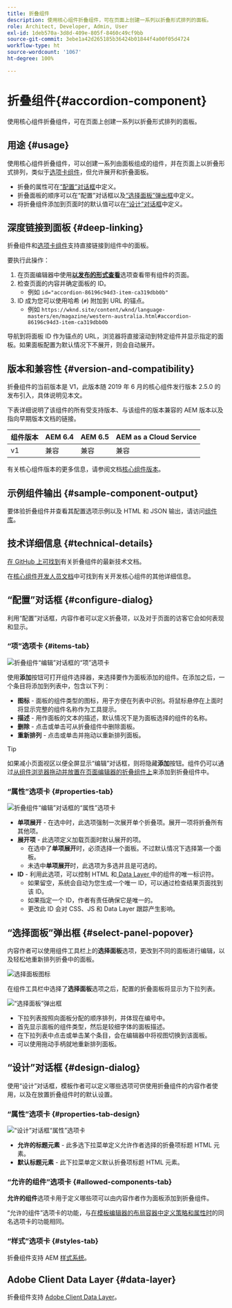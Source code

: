 ```yaml
---
title: 折叠组件
description: 使用核心组件折叠组件，可在页面上创建一系列以折叠形式排列的面板。
role: Architect, Developer, Admin, User
exl-id: 1deb570a-3d8d-409e-805f-8460c49cf9bb
source-git-commit: 3ebe1a42d265185b36424b01844f4a00f05d4724
workflow-type: ht
source-wordcount: '1067'
ht-degree: 100%

---
```


# 折叠组件{#accordion-component}

使用核心组件折叠组件，可在页面上创建一系列以折叠形式排列的面板。

## 用途 {#usage}

使用核心组件折叠组件，可以创建一系列由面板组成的组件，并在页面上以折叠形式排列，类似于[选项卡组件](tabs.md)，但允许展开和折叠面板。

* 折叠的属性可在[“配置”对话框](#configure-dialog)中定义。
* 折叠面板的顺序可以在“配置”对话框以及[“选择面板”弹出框](#select-panel-popover)中定义。
* 将折叠组件添加到页面时的默认值可以在[“设计”对话框](#design-dialog)中定义。

## 深度链接到面板 {#deep-linking}

折叠组件和[选项卡组件](tabs.md)支持直接链接到组件中的面板。

要执行此操作：

1. 在页面编辑器中使用&#x200B;**[以发布的形式查看](https://docs.adobe.com/content/help/en/experience-manager-cloud-service/sites/authoring/fundamentals/editing-content.html#view-as-published)**&#x200B;选项查看带有组件的页面。
1. 检查页面的内容并确定面板的 ID。
   * 例如 `id="accordion-86196c94d3-item-ca319dbb0b"`
1. ID 成为您可以使用哈希 (`#`) 附加到 URL 的锚点。
   * 例如 `https://wknd.site/content/wknd/language-masters/en/magazine/western-australia.html#accordion-86196c94d3-item-ca319dbb0b`

导航到将面板 ID 作为锚点的 URL，浏览器将直接滚动到特定组件并显示指定的面板。如果面板配置为默认情况下不展开，则会自动展开。

## 版本和兼容性 {#version-and-compatibility}

折叠组件的当前版本是 V1，此版本随 2019 年 6 月的核心组件发行版本 2.5.0 的发布引入，具体说明见本文。

下表详细说明了该组件的所有受支持版本、与该组件的版本兼容的 AEM 版本以及指向早期版本文档的链接。

| 组件版本 | AEM 6.4 | AEM 6.5 | AEM as a Cloud Service |
|--- |--- |---|---|
| v1 | 兼容 | 兼容 | 兼容 |

有关核心组件版本的更多信息，请参阅文档[核心组件版本](/help/versions.md)。

## 示例组件输出 {#sample-component-output}

要体验折叠组件并查看其配置选项示例以及 HTML 和 JSON 输出，请访问[组件库](https://adobe.com/go/aem_cmp_library_accordion_cn)。

## 技术详细信息 {#technical-details}

[在 GitHub 上可找到](https://adobe.com/go/aem_cmp_tech_accordion_v1_cn)有关折叠组件的最新技术文档。

在[核心组件开发人员文档](/help/developing/overview.md)中可找到有关开发核心组件的其他详细信息。

## “配置”对话框 {#configure-dialog}

利用“配置”对话框，内容作者可以定义折叠项，以及对于页面的访客它会如何表现和显示。

### “项”选项卡 {#items-tab}

![折叠组件“编辑”对话框的“项”选项卡](/help/assets/accordion-edit-items.png)

使用&#x200B;**添加**&#x200B;按钮可打开组件选择器，来选择要作为面板添加的组件。在添加之后，一个条目将添加到列表中，包含以下列：

* **图标** - 面板的组件类型的图标，用于方便在列表中识别。将鼠标悬停在上面时将显示完整的组件名称作为工具提示。
* **描述** - 用作面板的文本的描述，默认情况下是为面板选择的组件的名称。
* **删除** - 点击或单击可从折叠组件中删除面板。
* **重新排列** - 点击或单击并拖动以重新排列面板。

>[!TIP]
>
>如果减小页面视区以便全屏显示“编辑”对话框，则将隐藏&#x200B;**添加**&#x200B;按钮。组件仍可以通过[从组件浏览器拖动并放置在页面编辑器的折叠组件上](https://helpx.adobe.com/cn/experience-manager/6-5/sites/authoring/using/editing-content.html#InsertingaComponent)来添加到折叠组件中。

### “属性”选项卡 {#properties-tab}

![折叠组件“编辑”对话框的“属性”选项卡](/help/assets/accordion-edit-properties.png)

* **单项展开** - 在选中时，此选项强制一次展开单个折叠项。展开一项将折叠所有其他项。
* **展开项** - 此选项定义加载页面时默认展开的项。
   * 在选中了&#x200B;**单项展开**&#x200B;时，必须选择一个面板。不过默认情况下选择第一个面板。
   * 未选中&#x200B;**单项展开**&#x200B;时，此选项为多选并且是可选的。
* **ID** - 利用此选项，可以控制 HTML 和[ Data Layer ](/help/developing/data-layer/overview.md)中的组件的唯一标识符。
   * 如果留空，系统会自动为您生成一个唯一 ID，可以通过检查结果页面找到该 ID。
   * 如果指定一个 ID，作者有责任确保它是唯一的。
   * 更改此 ID 会对 CSS、JS 和 Data Layer 跟踪产生影响。

## “选择面板”弹出框 {#select-panel-popover}

内容作者可以使用组件工具栏上的&#x200B;**选择面板**&#x200B;选项，更改到不同的面板进行编辑，以及轻松地重新排列折叠中的面板。

![选择面板图标](/help/assets/select-panel-icon.png)

在组件工具栏中选择了&#x200B;**选择面板**&#x200B;选项之后，配置的折叠面板将显示为下拉列表。

![“选择面板”弹出框](/help/assets/select-panel-popover.png)

* 下拉列表按照向面板分配的顺序排列，并体现在编号中。
* 首先显示面板的组件类型，然后是较细字体的面板描述。
* 在下拉列表中点击或单击某个条目，会在编辑器中将视图切换到该面板。
* 可以使用拖动手柄就地重新排列面板。

## “设计”对话框 {#design-dialog}

使用“设计”对话框，模板作者可以定义哪些选项可供使用折叠组件的内容作者使用，以及在放置折叠组件时的默认设置。

### “属性”选项卡 {#properties-tab-design}

![“设计”对话框“属性”选项卡](/help/assets/accordion-design-properties.png)

* **允许的标题元素** - 此多选下拉菜单定义允许作者选择的折叠项标题 HTML 元素。
* **默认标题元素** - 此下拉菜单定义默认折叠项标题 HTML 元素。

### “允许的组件”选项卡 {#allowed-components-tab}

**允许的组件**&#x200B;选项卡用于定义哪些项可以由内容作者作为面板添加到折叠组件。

“允许的组件”选项卡的功能，与[在模板编辑器的布局容器中定义策略和属性时](https://docs.adobe.com/content/help/en/experience-manager-cloud-service/sites/authoring/features/templates.html#editing-a-template-layout-template-author)的同名选项卡的功能相同。

### “样式”选项卡 {#styles-tab}

折叠组件支持 AEM [样式系统](/help/get-started/authoring.md#component-styling)。

## Adobe Client Data Layer {#data-layer}

折叠组件支持 [Adobe Client Data Layer](/help/developing/data-layer/overview.md)。
